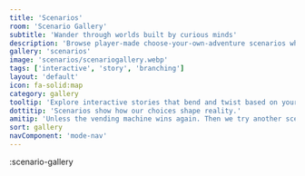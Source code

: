 ```yaml
---
title: 'Scenarios'
room: 'Scenario Gallery'
subtitle: 'Wander through worlds built by curious minds'
description: 'Browse player-made choose-your-own-adventure scenarios where each choice sends bots down new AI-generated paths.'
gallery: 'scenarios'
image: 'scenarios/scenariogallery.webp'
tags: ['interactive', 'story', 'branching']
layout: 'default'
icon: fa-solid:map
category: gallery
tooltip: 'Explore interactive stories that bend and twist based on your input.'
dottitip: 'Scenarios show how our choices shape reality.'
amitip: 'Unless the vending machine wins again. Then we try another scenario.'
sort: gallery
navComponent: 'mode-nav'
---
```

:scenario-gallery
